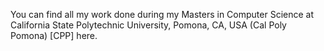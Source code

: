 You can find all my work done during my Masters in Computer Science at California State Polytechnic University, Pomona, CA, USA (Cal Poly Pomona) [CPP] here.
